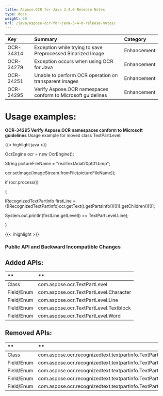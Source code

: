 ```yaml
---
title: Aspose.OCR for Java 3.4.0 Release Notes
type: docs
weight: 60
url: /java/aspose-ocr-for-java-3-4-0-release-notes/
---
```


|**Key**|**Summary**|**Category**|
| :- | :- | :- |
|OCR-34314|Exception while trying to save Preprocessed Binarized Image|Enhancement|
|OCR-34279|Exception occurs when using OCR for Java|Enhancement|
|OCR-34251|Unable to perform OCR operation on transparent images|Enhancement|
|OCR-34295|Verify Aspose.OCR namespaces conform to Microsoft guidelines|Enhancement|
# **Usage examples:**
**OCR-34295 Verify Aspose.OCR namespaces conform to Microsoft guidelines** 
Usage example for moved class TextPartLevel:

{{< highlight java >}}

  OcrEngine ocr = new OcrEngine();

 String pictureFileName = "realTextArial20pt01.bmp";

 ocr.setImage(ImageStream.fromFile(pictureFileName));

 if (ocr.process())

 {

   IRecognizedTextPartInfo firstLine = ((IRecognizedTextPartInfo)ocr.getText().getPartsInfo()[0]).getChildren()[0];

   System.out.println(firstLine.getLevel() == TextPartLevel.Line);

 }

{{< /highlight >}}
### **Public API and Backward Incompatible Changes**
## **Added APIs:**

|** |** |
| :- | :- |
|Class|com.aspose.ocr.TextPartLevel|
|Field/Enum|com.aspose.ocr.TextPartLevel.Character|
|Field/Enum|com.aspose.ocr.TextPartLevel.Line|
|Field/Enum|com.aspose.ocr.TextPartLevel.Textblock|
|Field/Enum|com.aspose.ocr.TextPartLevel.Word|
## **Removed APIs:**

|** |** |
| :- | :- |
|Class|com.aspose.ocr.recognizedtext.textpartinfo.TextPartLevel|
|Field/Enum|com.aspose.ocr.recognizedtext.textpartinfo.TextPartLevel.Character|
|Field/Enum|com.aspose.ocr.recognizedtext.textpartinfo.TextPartLevel.Line|
|Field/Enum|com.aspose.ocr.recognizedtext.textpartinfo.TextPartLevel.Textblock|
|Field/Enum|com.aspose.ocr.recognizedtext.textpartinfo.TextPartLevel.Word|

